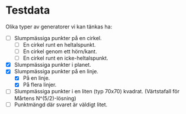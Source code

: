 # Testdata

Olika typer av generatorer vi kan tänkas ha:

- [ ] Slumpmässiga punkter på en cirkel.
  - [ ] En cirkel runt en heltalspunkt.
  - [ ] En cirkel genom ett hörn/kant.
  - [ ] En cirkel runt en icke-heltalspunkt.
- [x] Slumpmässiga punkter i planet.
- [x] Slumpmässiga punkter på en linje.
  - [x] På en linje.
  - [x] På flera linjer.
- [ ] Slumpmässiga punkter i en liten (typ 70x70) kvadrat. (Värtstafall för Mårtens N^(5/2)-lösning)
- [ ] Punktmängd där svaret är väldigt litet.
